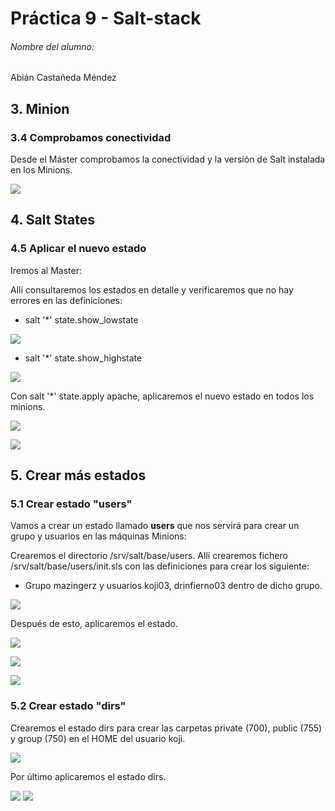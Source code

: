 # Práctica 9 - Salt-stack

###### Nombre del alumno:
Abián Castañeda Méndez

## 3. Minion
### 3.4 Comprobamos conectividad

Desde el Máster comprobamos la conectividad y la versión de Salt instalada en los Minions.

![](images/3.4.png)

## 4. Salt States
### 4.5 Aplicar el nuevo estado

Iremos al Master:

Allí consultaremos los estados en detalle y verificaremos que no hay errores en las definiciones:

* salt '*' state.show_lowstate

![](images/4.5.1.png)

* salt '*' state.show_highstate

![](images/4.5.2.png)

Con salt '*' state.apply apache, aplicaremos el nuevo estado en todos los minions.

![](images/4.5.3.png)

![](images/4.5.4.png)

## 5. Crear más estados
### 5.1 Crear estado "users"

Vamos a crear un estado llamado **users** que nos servirá para crear un grupo y usuarios en las máquinas Minions:

Crearemos el directorio /srv/salt/base/users. Allí crearemos fichero /srv/salt/base/users/init.sls con las definiciones para crear los siguiente:

* Grupo mazingerz y usuarios koji03, drinfierno03 dentro de dicho grupo.

![](images/5.1.1.png)

Después de esto, aplicaremos el estado.

![](images/5.1.2.png)

![](images/5.1.3.png)

![](images/5.1.4.png)

### 5.2 Crear estado "dirs"

Crearemos el estado dirs para crear las carpetas private (700), public (755) y group (750) en el HOME del usuario koji.

![](images/5.2.1.png)

Por último aplicaremos el estado dirs.

![](images/5.2.2.png)
![](images/5.2.3.png)
